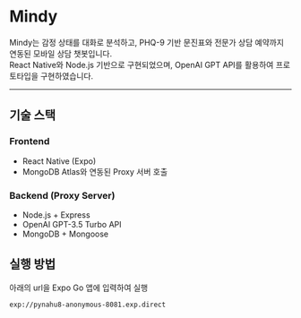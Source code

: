 # Mindy

Mindy는 감정 상태를 대화로 분석하고, PHQ-9 기반 문진표와 전문가 상담 예약까지 연동된 모바일 상담 챗봇입니다.  
React Native와 Node.js 기반으로 구현되었으며, OpenAI GPT API를 활용하여 프로토타입을 구현하였습니다.

---

## 기술 스택

### Frontend
- React Native (Expo)
- MongoDB Atlas와 연동된 Proxy 서버 호출

### Backend (Proxy Server)
- Node.js + Express
- OpenAI GPT-3.5 Turbo API
- MongoDB + Mongoose

## 실행 방법

아래의 url을 Expo Go 앱에 입력하여 실행
```
exp://pynahu8-anonymous-8081.exp.direct
```
